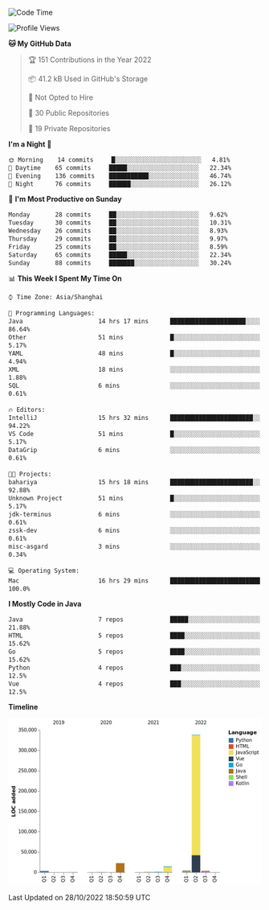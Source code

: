 <!--START_SECTION:waka-->
![Code Time](http://img.shields.io/badge/Code%20Time-1%2C309%20hrs%2036%20mins-blue)

![Profile Views](http://img.shields.io/badge/Profile%20Views-0-blue)

**🐱 My GitHub Data** 

> 🏆 151 Contributions in the Year 2022
 > 
> 📦 41.2 kB Used in GitHub's Storage 
 > 
> 🚫 Not Opted to Hire
 > 
> 📜 30 Public Repositories 
 > 
> 🔑 19 Private Repositories  
 > 
**I'm a Night 🦉** 

```text
🌞 Morning    14 commits     █░░░░░░░░░░░░░░░░░░░░░░░░   4.81% 
🌆 Daytime    65 commits     █████░░░░░░░░░░░░░░░░░░░░   22.34% 
🌃 Evening    136 commits    ███████████░░░░░░░░░░░░░░   46.74% 
🌙 Night      76 commits     ██████░░░░░░░░░░░░░░░░░░░   26.12%

```
📅 **I'm Most Productive on Sunday** 

```text
Monday       28 commits     ██░░░░░░░░░░░░░░░░░░░░░░░   9.62% 
Tuesday      30 commits     ██░░░░░░░░░░░░░░░░░░░░░░░   10.31% 
Wednesday    26 commits     ██░░░░░░░░░░░░░░░░░░░░░░░   8.93% 
Thursday     29 commits     ██░░░░░░░░░░░░░░░░░░░░░░░   9.97% 
Friday       25 commits     ██░░░░░░░░░░░░░░░░░░░░░░░   8.59% 
Saturday     65 commits     █████░░░░░░░░░░░░░░░░░░░░   22.34% 
Sunday       88 commits     ███████░░░░░░░░░░░░░░░░░░   30.24%

```


📊 **This Week I Spent My Time On** 

```text
⌚︎ Time Zone: Asia/Shanghai

💬 Programming Languages: 
Java                     14 hrs 17 mins      █████████████████████░░░░   86.64% 
Other                    51 mins             █░░░░░░░░░░░░░░░░░░░░░░░░   5.17% 
YAML                     48 mins             █░░░░░░░░░░░░░░░░░░░░░░░░   4.94% 
XML                      18 mins             ░░░░░░░░░░░░░░░░░░░░░░░░░   1.88% 
SQL                      6 mins              ░░░░░░░░░░░░░░░░░░░░░░░░░   0.61%

🔥 Editors: 
IntelliJ                 15 hrs 32 mins      ███████████████████████░░   94.22% 
VS Code                  51 mins             █░░░░░░░░░░░░░░░░░░░░░░░░   5.17% 
DataGrip                 6 mins              ░░░░░░░░░░░░░░░░░░░░░░░░░   0.61%

🐱‍💻 Projects: 
bahariya                 15 hrs 18 mins      ███████████████████████░░   92.88% 
Unknown Project          51 mins             █░░░░░░░░░░░░░░░░░░░░░░░░   5.17% 
jdk-terminus             6 mins              ░░░░░░░░░░░░░░░░░░░░░░░░░   0.61% 
zssk-dev                 6 mins              ░░░░░░░░░░░░░░░░░░░░░░░░░   0.61% 
misc-asgard              3 mins              ░░░░░░░░░░░░░░░░░░░░░░░░░   0.34%

💻 Operating System: 
Mac                      16 hrs 29 mins      █████████████████████████   100.0%

```

**I Mostly Code in Java** 

```text
Java                     7 repos             █████░░░░░░░░░░░░░░░░░░░░   21.88% 
HTML                     5 repos             ████░░░░░░░░░░░░░░░░░░░░░   15.62% 
Go                       5 repos             ████░░░░░░░░░░░░░░░░░░░░░   15.62% 
Python                   4 repos             ███░░░░░░░░░░░░░░░░░░░░░░   12.5% 
Vue                      4 repos             ███░░░░░░░░░░░░░░░░░░░░░░   12.5%

```


**Timeline**

![Chart not found](https://raw.githubusercontent.com/youtiaoguagua/youtiaoguagua/master/charts/bar_graph.png) 


 Last Updated on 28/10/2022 18:50:59 UTC
<!--END_SECTION:waka-->
